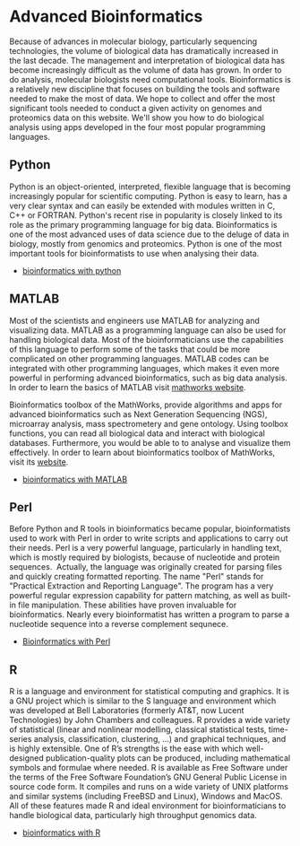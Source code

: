 Advanced Bioinformatics
=======================


Because of advances in molecular biology, particularly sequencing technologies, the volume of biological data has dramatically increased in the last decade. The management and interpretation of biological data has become increasingly difficult as the volume of data has grown. In order to do analysis, molecular biologists need computational tools. Bioinformatics is a relatively new discipline that focuses on building the tools and software needed to make the most of data. We hope to collect and offer the most significant tools needed to conduct a given activity on genomes and proteomics data on this website. We'll show you how to do biological analysis using apps developed in the four most popular programming languages.




Python
---------

Python is an object-oriented, interpreted, flexible language that is becoming increasingly popular for scientific computing. Python is easy to learn, has a very clear syntax and can easily be extended with modules written in C, C++ or FORTRAN. Python's recent rise in popularity is closely linked to its role as the primary programming language for big data. Bioinformatics is one of the most advanced uses of data science due to the deluge of data in biology, mostly from genomics and proteomics. Python is one of the most important tools for bioinformatists to use when analysing their data.


- [bioinformatics with python](advancedbioinformatics-python/index.md)



MATLAB
----------

Most of the scientists and engineers use MATLAB for analyzing and visualizing data. MATLAB as a programming language can also be used for handling biological data. Most of the bioinformaticians use the capabilities of this language to perform some of the tasks that could be more complicated on other programming languages. MATLAB codes can be integrated with other programming languages, which makes it even more powerful in performing advanced bioinformatics, such as big data analysis. In order to learn the basics of MATLAB visit [mathworks website](https://www.mathworks.com/help/matlab/index.html).

Bioinformatics toolbox of the MathWorks, provide algorithms and apps for advanced bioinformatics such as Next Generation Sequencing (NGS), microarray analysis, mass spectrometery and gene ontology. Using toolbox functions, you can read all biological data and interact with biological databases. Furthermore, you would be able to to analyse and visualize them effectively. In order to learn about bioinformatics toolbox of MathWorks, visit its [website](https://www.mathworks.com/help/bioinfo/).

- [bioinformatics with MATLAB](advancedbioinformatics-matlab/index.md)



Perl 
-----------

Before Python and R tools in bioinformatics became popular, bioinformatists used to work with Perl in order to write scripts and applications to carry out their needs. Perl is a very powerful language, particularly in handling text, which is mostly required by biologists, because of nucleotide and protein sequences.  Actually, the language was originally created for parsing files and quickly creating formatted reporting. The name "Perl" stands for "Practical Extraction and Reporting Language". The program has a very powerful regular expression capability for pattern matching, as well as built-in file manipulation. These abilities have proven invaluable for bioinformatics. Nearly every bioinformatist has written a program to parse a nucleotide sequence into a reverse complement sequnece. 

- [Bioinformatics with Perl](bioinformatics-Perl/index.md)



R
-----------

R is a language and environment for statistical computing and graphics. It is a GNU project which is similar to the S language and environment which was developed at Bell Laboratories (formerly AT&T, now Lucent Technologies) by John Chambers and colleagues. 
R provides a wide variety of statistical (linear and nonlinear modelling, classical statistical tests, time-series analysis, classification, clustering, …) and graphical techniques, and is highly extensible. One of R’s strengths is the ease with which well-designed publication-quality plots can be produced, including mathematical symbols and formulae where needed. 
R is available as Free Software under the terms of the Free Software Foundation’s GNU General Public License in source code form. It compiles and runs on a wide variety of UNIX platforms and similar systems (including FreeBSD and Linux), Windows and MacOS.
All of these features made R and ideal environment for bioinformaticians to handle biological data, particularly high throughput genomics data.  


- [bioinformatics with R](advancedbioinformatics-R/index.md)


